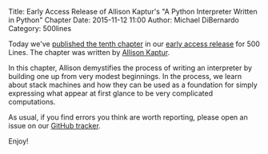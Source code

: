 Title: Early Access Release of Allison Kaptur's "A Python Interpreter Written in Python" Chapter 
Date: 2015-11-12 11:00
Author: Michael DiBernardo
Category: 500lines

Today we've [published the tenth chapter](http://aosabook.org/en/500L/a-python-interpreter-written-in-python.html) in our [early access
release](http://aosabook.org/blog/2015/09/500-lines-or-less-early-access-web-release/)
for 500 Lines. The chapter was written by [Allison Kaptur](https://twitter.com/akaptur).

In this chapter, Allison demystifies the process of writing an interpreter by building one up from very modest beginnings. In the process, we learn about stack machines and how they can be used as a foundation for simply expressing what appear at first glance to be very complicated computations. 

As usual, if you find errors you think are worth reporting, please open an issue on our
[GitHub tracker](https://github.com/aosabook/500lines/issues). 

Enjoy!
